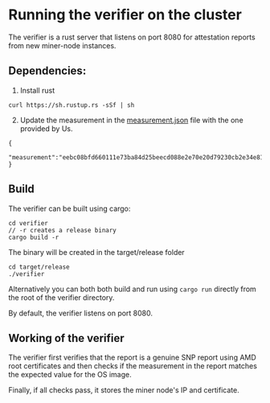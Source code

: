 # Running the verifier on the cluster
The verifier is a rust server that listens on port 8080 for attestation reports from new miner-node instances.

## Dependencies:
1) Install rust
```
curl https://sh.rustup.rs -sSf | sh
```
2) Update the measurement in the [measurement.json](verifier/measurement.json) file with the one provided by Us.
```
{
    "measurement":"eebc08bfd660111e73ba84d25beecd088e2e70e20d79230cb2e34e810483eeff29264c260c7aeddee4098d1912ec5d35"
}
```

## Build
The verifier can be built using cargo:
```
cd verifier
// -r creates a release binary 
cargo build -r
```
The binary will be created in the target/release folder
```
cd target/release
./verifier
```

Alternatively you can both both build and run using ```cargo run``` directly from the root of the verifier directory.

By default, the verifier listens on port 8080.

## Working of the verifier
The verifier first verifies that the report is a genuine SNP report using AMD root certificates and then checks if the measurement in the report matches the expected value for the OS image.

Finally, if all checks pass, it stores the miner node's IP and certificate.